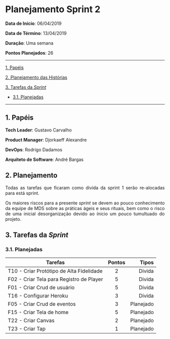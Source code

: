 # Planejamento Sprint 2


**Data de Início**: 06/04/2019

**Data de Término**: 13/04/2019

**Duração**: Uma semana

**Pontos Planejados**: 26

-------

[1. Papéis](#_1-papéis)

[2. Planejamento das Histórias](#_2-planejamento-das-historias)

[3. Tarefas da _Sprint_](#_3-tarefas-da-sprint)  

  * [3.1. Planejadas](#_31-planejadas)

-------

## 1. Papéis

**Tech Leader**: Gustavo Carvalho

**Product Manager**: Djorkaeff Alexandre

**DevOps**: Rodrigo Dadamos

**Arquiteto de Software**: André Bargas


## 2. Planejamento

<p align = "justify"> Todas as tarefas que ficaram como divida da sprint 1 serão re-alocadas para está sprint.</p>

<p align = "justify"> Os maiores riscos para a presente <i>sprint</i> se devem ao pouco conhecimento da equipe de MDS sobre as práticas ágeis e seus rituais, bem como o risco de uma inicial desorganização devido ao ínicio um pouco tumultuado do projeto.</p>

## 3. Tarefas da _Sprint_

### 3.1. Planejadas

|Tarefas|Pontos|Tipos|
|--|:--:|--:|
| T10 - Criar Protótipo de Alta Fidelidade | 2 | Divida|
| F02 - Criar Tela para Registro de Player | 5 | Divida |
| F01 - Criar Crud de usuário | 5 | Divida|
| T16 - Configurar Heroku | 3 | Divida|
| F05 - Criar Crud de eventos | 3 | Planejado|
| F15 - Criar Tela de home | 5 | Planejado|
| T22 - Criar Canvas | 2 | Planejado|
| T23 - Criar Tap | 1 | Planejado|
